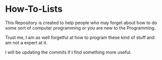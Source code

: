 # How-To-Lists
This Repository is created to help people who may forget about how to do some sort of computer programming or you are new to the Programming.

Trust me, I am as well forgetful at how to program these kind of stuff and am not a expert at it.

I will be updating the commits if I find something more useful.
